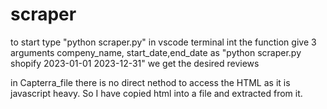 # scraper
to start type    "python scraper.py" in vscode terminal
int the function give 3 arguments compeny_name, start_date,end_date as "python scraper.py shopify 2023-01-01 2023-12-31"
we get the desired reviews

in Capterra_file there is no direct nethod to access the HTML as it is javascript heavy. So I have copied html into a file and extracted from it.
